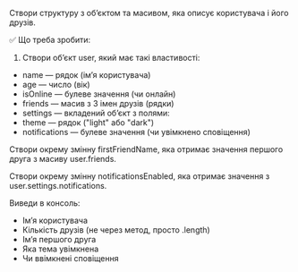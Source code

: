 Створи структуру з об’єктом та масивом, яка описує користувача і його друзів.

✅ Що треба зробити:

1. Створи об’єкт user, який має такі властивості:
* name — рядок (ім’я користувача)
* age — число (вік)
* isOnline — булеве значення (чи онлайн)
* friends — масив з 3 імен друзів (рядки)
* settings — вкладений об’єкт з полями:
* theme — рядок ("light" або "dark")
* notifications — булеве значення (чи увімкнено сповіщення)

Створи окрему змінну firstFriendName, яка отримає значення першого друга з масиву user.friends.

Створи окрему змінну notificationsEnabled, яка отримає значення з user.settings.notifications.

Виведи в консоль:
* Ім’я користувача
* Кількість друзів (не через метод, просто .length)
* Ім’я першого друга
* Яка тема увімкнена
* Чи ввімкнені сповіщення